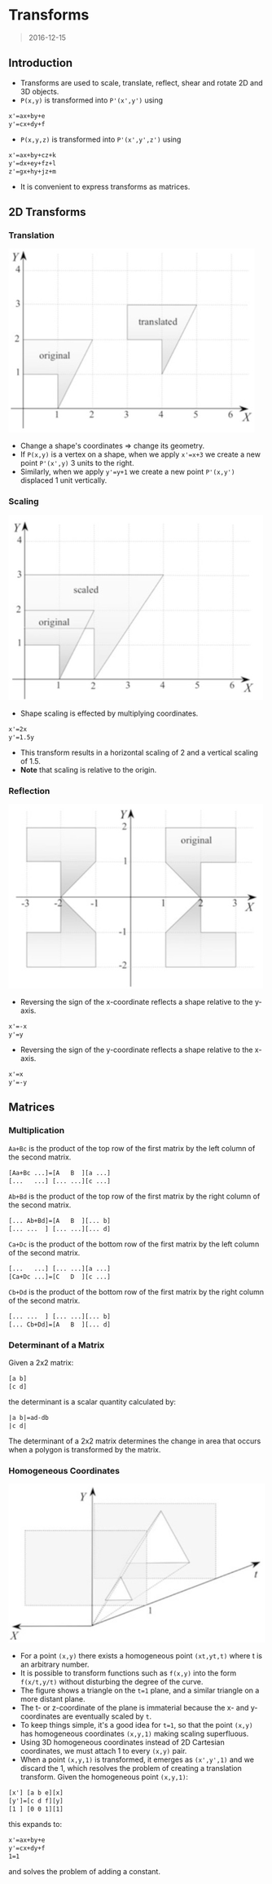 # Transforms
> 2016-12-15

## Introduction
- Transforms are used to scale, translate, reflect, shear and rotate 2D and 3D
  objects.
- `P(x,y)` is transformed into `P'(x',y')` using
```
x'=ax+by+e
y'=cx+dy+f
```
- `P(x,y,z)` is transformed into `P'(x',y',z')` using
```
x'=ax+by+cz+k
y'=dx+ey+fz+l
z'=gx+hy+jz+m
```
- It is convenient to express transforms as matrices.

## 2D Transforms

### Translation
![2D Translation](images/2d-translation.jpg)
- Change a shape's coordinates => change its geometry.
- If `P(x,y)` is a vertex on a shape, when we apply `x'=x+3` we create a new
  point `P'(x',y)` 3 units to the right.
- Similarly, when we apply `y'=y+1` we create a new point `P'(x,y')` displaced
  1 unit vertically.

### Scaling
![2D Scaling](images/2d-scaling.jpg)
- Shape scaling is effected by multiplying coordinates.
```
x'=2x
y'=1.5y
```
- This transform results in a horizontal scaling of 2 and a vertical scaling of
  1.5.
- **Note** that scaling is relative to the origin.

### Reflection
![2D Reflection](images/2d-reflection.jpg)
- Reversing the sign of the x-coordinate reflects a shape relative to the
  y-axis.
```
x'=-x
y'=y
```
- Reversing the sign of the y-coordinate reflects a shape relative to the
  x-axis.
```
x'=x
y'=-y
```

## Matrices

### Multiplication

`Aa+Bc` is the product of the top row of the first matrix by the left column of
the second matrix.
```
[Aa+Bc ...]=[A   B  ][a ...]
[...   ...] [... ...][c ...]
```
`Ab+Bd` is the product of the top row of the first matrix by the right column of
the second matrix.
```
[... Ab+Bd]=[A   B  ][... b]
[... ...  ] [... ...][... d]
```
`Ca+Dc` is the product of the bottom row of the first matrix by the left column
of the second matrix.
```
[...   ...] [... ...][a ...]
[Ca+Dc ...]=[C   D  ][c ...]
```
`Cb+Dd` is the product of the bottom row of the first matrix by the right column
of the second matrix.
```
[... ...  ] [... ...][... b]
[... Cb+Dd]=[A   B  ][... d]
```

### Determinant of a Matrix

Given a 2x2 matrix:
```
[a b]
[c d]
```
the determinant is a scalar quantity calculated by:
```
|a b|=ad-db
|c d|
```
The determinant of a 2x2 matrix determines the change in area that occurs when
a polygon is transformed by the matrix.

### Homogeneous Coordinates
![Homogeneous Coordinates](images/homogeneous-coordinates.jpg)
- For a point `(x,y)` there exists a homogeneous point `(xt,yt,t)` where t is an
  arbitrary number.
- It is possible to transform functions such as `f(x,y)` into the form
  `f(x/t,y/t)` without disturbing the degree of the curve.
- The figure shows a triangle on the `t=1` plane, and a similar triangle on
  a more distant plane.
- The t- or z-coordinate of the plane is immaterial because the x- and
  y-coordinates are eventually scaled by `t`.
- To keep things simple, it's a good idea for `t=1`, so that the point `(x,y)`
  has homogeneous coordinates `(x,y,1)` making scaling superfluous.
- Using 3D homogeneous coordinates instead of 2D Cartesian coordinates, we must
  attach 1 to every `(x,y)` pair.
- When a point `(x,y,1)` is transformed, it emerges as `(x',y',1)` and we
  discard the 1, which resolves the problem of creating a translation transform.
Given the homogeneous point `(x,y,1)`:
```
[x'] [a b e][x]
[y']=[c d f][y]
[1 ] [0 0 1][1]
```
this expands to:
```
x'=ax+by+e
y'=cx+dy+f
1=1
```
and solves the problem of adding a constant.

